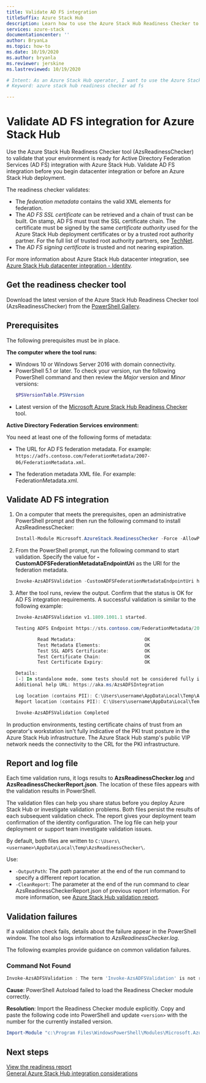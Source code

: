 ```yaml
---
title: Validate AD FS integration
titleSuffix: Azure Stack Hub
description: Learn how to use the Azure Stack Hub Readiness Checker to validate AD FS integration for Azure Stack Hub.
services: azure-stack
documentationcenter: ''
author: BryanLa
ms.topic: how-to
ms.date: 10/19/2020
ms.author: bryanla
ms.reviewer: jerskine
ms.lastreviewed: 10/19/2020

# Intent: As an Azure Stack Hub operator, I want to use the Azure Stack Hub Readiness Checker to validate AD FS integration for Azure Stack Hub.
# Keyword: azure stack hub readiness checker ad fs

---
```



# Validate AD FS integration for Azure Stack Hub

Use the Azure Stack Hub Readiness Checker tool (AzsReadinessChecker) to validate that your environment is ready for Active Directory Federation Services (AD FS) integration with Azure Stack Hub. Validate AD FS integration before you begin datacenter integration or before an Azure Stack Hub deployment.

The readiness checker validates:

* The *federation metadata* contains the valid XML elements for federation.
* The *AD FS SSL certificate* can be retrieved and a chain of trust can be built. On stamp, AD FS must trust the SSL certificate chain. The certificate must be signed by the same *certificate authority* used for the Azure Stack Hub deployment certificates or by a trusted root authority partner. For the full list of trusted root authority partners, see [TechNet](https://gallery.technet.microsoft.com/Trusted-Root-Certificate-123665ca).
* The *AD FS signing certificate* is trusted and not nearing expiration.

For more information about Azure Stack Hub datacenter integration, see [Azure Stack Hub datacenter integration - Identity](azure-stack-integrate-identity.md).

## Get the readiness checker tool

Download the latest version of the Azure Stack Hub Readiness Checker tool (AzsReadinessChecker) from the [PowerShell Gallery](https://aka.ms/AzsReadinessChecker).  

## Prerequisites

The following prerequisites must be in place.

**The computer where the tool runs:**

* Windows 10 or Windows Server 2016 with domain connectivity.
* PowerShell 5.1 or later. To check your version, run the following PowerShell command and then review the *Major* version and *Minor* versions:  
    ```powershell
    $PSVersionTable.PSVersion
    ```
* Latest version of the [Microsoft Azure Stack Hub Readiness Checker](https://aka.ms/AzsReadinessChecker) tool.

**Active Directory Federation Services environment:**

You need at least one of the following forms of metadata:

- The URL for AD FS federation metadata. For example: `https://adfs.contoso.com/FederationMetadata/2007-06/FederationMetadata.xml`.
* The federation metadata XML file. For example: FederationMetadata.xml.

## Validate AD FS integration

1. On a computer that meets the prerequisites, open an administrative PowerShell prompt and then run the following command to install AzsReadinessChecker:

    ```powershell
    Install-Module Microsoft.AzureStack.ReadinessChecker -Force -AllowPrerelease
    ```

1. From the PowerShell prompt, run the following command to start validation. Specify the value for **-CustomADFSFederationMetadataEndpointUri** as the URI for the federation metadata.

     ```powershell
     Invoke-AzsADFSValidation -CustomADFSFederationMetadataEndpointUri https://adfs.contoso.com/FederationMetadata/2007-06/FederationMetadata.xml
     ```

1. After the tool runs, review the output. Confirm that the status is OK for AD FS integration requirements. A successful validation is similar to the following example:

    ```powershell
    Invoke-AzsADFSValidation v1.1809.1001.1 started.

    Testing ADFS Endpoint https://sts.contoso.com/FederationMetadata/2007-06/FederationMetadata.xml

            Read Metadata:                         OK
            Test Metadata Elements:                OK
            Test SSL ADFS Certificate:             OK
            Test Certificate Chain:                OK
            Test Certificate Expiry:               OK

    Details:
    [-] In standalone mode, some tests should not be considered fully indicative of connectivity or readiness the Azure Stack Hub Stamp requires prior to Datacenter Integration.
    Additional help URL: https://aka.ms/AzsADFSIntegration

    Log location (contains PII): C:\Users\username\AppData\Local\Temp\AzsReadinessChecker\AzsReadinessChecker.log
    Report location (contains PII): C:\Users\username\AppData\Local\Temp\AzsReadinessChecker\AzsReadinessCheckerReport.json

    Invoke-AzsADFSValidation Completed
    ```

In production environments, testing certificate chains of trust from an operator's workstation isn't fully indicative of the PKI trust posture in the Azure Stack Hub infrastructure. The Azure Stack Hub stamp's public VIP network needs the connectivity to the CRL for the PKI infrastructure.

## Report and log file

Each time validation runs, it logs results to **AzsReadinessChecker.log** and **AzsReadinessCheckerReport.json**. The location of these files appears with the validation results in PowerShell.

The validation files can help you share status before you deploy Azure Stack Hub or investigate validation problems. Both files persist the results of each subsequent validation check. The report gives your deployment team confirmation of the identity configuration. The log file can help your deployment or support team investigate validation issues.

By default, both files are written to
`C:\Users\<username>\AppData\Local\Temp\AzsReadinessChecker\`.

Use:

* `-OutputPath`: The *path* parameter at the end of the run command to specify a different report location.
* `-CleanReport`: The parameter at the end of the run command to clear AzsReadinessCheckerReport.json of previous report information. For more information, see [Azure Stack Hub validation report](azure-stack-validation-report.md).

## Validation failures

If a validation check fails, details about the failure appear in the PowerShell window. The tool also logs information to *AzsReadinessChecker.log*.

The following examples provide guidance on common validation failures.

### Command Not Found

```powershell
Invoke-AzsADFSValidation : The term 'Invoke-AzsADFSValidation' is not recognized as the name of a cmdlet, function, script file, or operable program. Check the spelling of the name, or if a path was included, verify that the path is correct and try again.
```

**Cause**: PowerShell Autoload failed to load the Readiness Checker module correctly.

**Resolution**: Import the Readiness Checker module explicitly. Copy and paste the following code into PowerShell and update `<version>` with the number for the currently installed version.

```powershell
Import-Module "c:\Program Files\WindowsPowerShell\Modules\Microsoft.AzureStack.ReadinessChecker\<version>\Microsoft.AzureStack.ReadinessChecker.psd1" -Force
```

## Next steps

[View the readiness report](azure-stack-validation-report.md)  
[General Azure Stack Hub integration considerations](azure-stack-datacenter-integration.md)  
